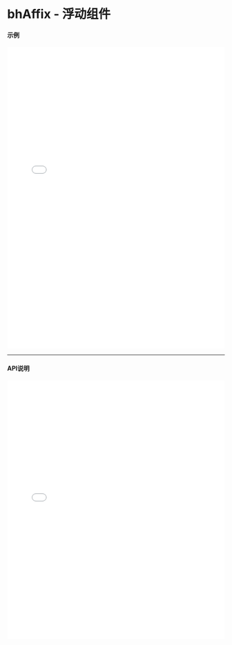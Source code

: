 # bhAffix - 浮动组件

#### 示例

<iframe width="100%" height="700" src="//jsrun.net/X4pKp/embedded/all/light/" allowfullscreen="allowfullscreen" frameborder="0"></iframe>

*****
#### API说明

<iframe width="100%" height="600" src="/docs/1.0/module-bhAffix.html" frameborder="0" id="innerFrame"></iframe>